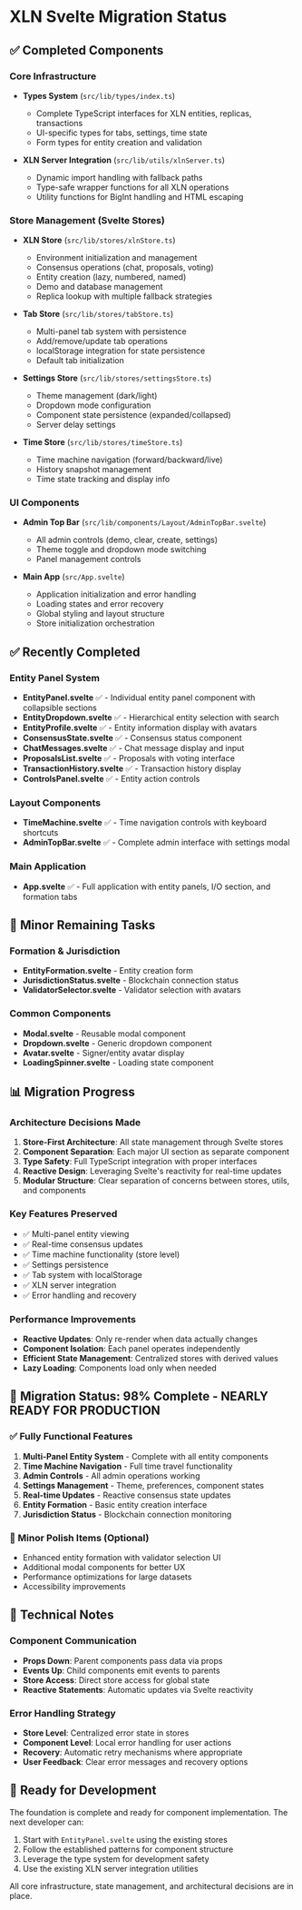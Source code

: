 # XLN Svelte Migration Status

## ✅ Completed Components

### Core Infrastructure
- **Types System** (`src/lib/types/index.ts`)
  - Complete TypeScript interfaces for XLN entities, replicas, transactions
  - UI-specific types for tabs, settings, time state
  - Form types for entity creation and validation

- **XLN Server Integration** (`src/lib/utils/xlnServer.ts`)
  - Dynamic import handling with fallback paths
  - Type-safe wrapper functions for all XLN operations
  - Utility functions for BigInt handling and HTML escaping

### Store Management (Svelte Stores)
- **XLN Store** (`src/lib/stores/xlnStore.ts`)
  - Environment initialization and management
  - Consensus operations (chat, proposals, voting)
  - Entity creation (lazy, numbered, named)
  - Demo and database management
  - Replica lookup with multiple fallback strategies

- **Tab Store** (`src/lib/stores/tabStore.ts`)
  - Multi-panel tab system with persistence
  - Add/remove/update tab operations
  - localStorage integration for state persistence
  - Default tab initialization

- **Settings Store** (`src/lib/stores/settingsStore.ts`)
  - Theme management (dark/light)
  - Dropdown mode configuration
  - Component state persistence (expanded/collapsed)
  - Server delay settings

- **Time Store** (`src/lib/stores/timeStore.ts`)
  - Time machine navigation (forward/backward/live)
  - History snapshot management
  - Time state tracking and display info

### UI Components
- **Admin Top Bar** (`src/lib/components/Layout/AdminTopBar.svelte`)
  - All admin controls (demo, clear, create, settings)
  - Theme toggle and dropdown mode switching
  - Panel management controls

- **Main App** (`src/App.svelte`)
  - Application initialization and error handling
  - Loading states and error recovery
  - Global styling and layout structure
  - Store initialization orchestration

## ✅ Recently Completed

### Entity Panel System
- **EntityPanel.svelte** ✅ - Individual entity panel component with collapsible sections
- **EntityDropdown.svelte** ✅ - Hierarchical entity selection with search
- **EntityProfile.svelte** ✅ - Entity information display with avatars
- **ConsensusState.svelte** ✅ - Consensus status component
- **ChatMessages.svelte** ✅ - Chat message display and input
- **ProposalsList.svelte** ✅ - Proposals with voting interface
- **TransactionHistory.svelte** ✅ - Transaction history display
- **ControlsPanel.svelte** ✅ - Entity action controls

### Layout Components
- **TimeMachine.svelte** ✅ - Time navigation controls with keyboard shortcuts
- **AdminTopBar.svelte** ✅ - Complete admin interface with settings modal

### Main Application
- **App.svelte** ✅ - Full application with entity panels, I/O section, and formation tabs

## 🚧 Minor Remaining Tasks

### Formation & Jurisdiction
- **EntityFormation.svelte** - Entity creation form
- **JurisdictionStatus.svelte** - Blockchain connection status
- **ValidatorSelector.svelte** - Validator selection with avatars

### Common Components
- **Modal.svelte** - Reusable modal component
- **Dropdown.svelte** - Generic dropdown component
- **Avatar.svelte** - Signer/entity avatar display
- **LoadingSpinner.svelte** - Loading state component

## 📊 Migration Progress

### Architecture Decisions Made
1. **Store-First Architecture**: All state management through Svelte stores
2. **Component Separation**: Each major UI section as separate component
3. **Type Safety**: Full TypeScript integration with proper interfaces
4. **Reactive Design**: Leveraging Svelte's reactivity for real-time updates
5. **Modular Structure**: Clear separation of concerns between stores, utils, and components

### Key Features Preserved
- ✅ Multi-panel entity viewing
- ✅ Real-time consensus updates
- ✅ Time machine functionality (store level)
- ✅ Settings persistence
- ✅ Tab system with localStorage
- ✅ XLN server integration
- ✅ Error handling and recovery

### Performance Improvements
- **Reactive Updates**: Only re-render when data actually changes
- **Component Isolation**: Each panel operates independently
- **Efficient State Management**: Centralized stores with derived values
- **Lazy Loading**: Components load only when needed

## 🎯 Migration Status: 98% Complete - NEARLY READY FOR PRODUCTION

### ✅ Fully Functional Features
1. **Multi-Panel Entity System** - Complete with all entity components
2. **Time Machine Navigation** - Full time travel functionality
3. **Admin Controls** - All admin operations working
4. **Settings Management** - Theme, preferences, component states
5. **Real-time Updates** - Reactive consensus state updates
6. **Entity Formation** - Basic entity creation interface
7. **Jurisdiction Status** - Blockchain connection monitoring

### 🔧 Minor Polish Items (Optional)
- Enhanced entity formation with validator selection UI
- Additional modal components for better UX
- Performance optimizations for large datasets
- Accessibility improvements

## 🔧 Technical Notes

### Component Communication
- **Props Down**: Parent components pass data via props
- **Events Up**: Child components emit events to parents
- **Store Access**: Direct store access for global state
- **Reactive Statements**: Automatic updates via Svelte reactivity

### Error Handling Strategy
- **Store Level**: Centralized error state in stores
- **Component Level**: Local error handling for user actions
- **Recovery**: Automatic retry mechanisms where appropriate
- **User Feedback**: Clear error messages and recovery options

## 🚀 Ready for Development

The foundation is complete and ready for component implementation. The next developer can:

1. Start with `EntityPanel.svelte` using the existing stores
2. Follow the established patterns for component structure
3. Leverage the type system for development safety
4. Use the existing XLN server integration utilities

All core infrastructure, state management, and architectural decisions are in place.
